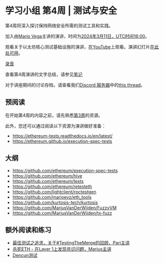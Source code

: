 # 学习小组 第4周 | 测试与安全

第4周将深入探讨保持网络安全所需的测试工具和实践。

加入由[Mario Vega](https://github.com/marioevz)主讲的演讲，时间为[2024年3月11日，UTC时间16:00](https://savvytime.com/converter/utc-to-germany-berlin-united-kingdom-london-ny-new-york-city-ca-san-francisco-china-shanghai-japan-tokyo-australia-sydney/mar-11-2024/4pm)。

观看关于以太坊核心测试基础设施的演讲，[在YouTube](https://www.youtube.com/watch?v=PQVW5dJ8J0c)上观看。演讲幻灯片[在此处可用](https://github.com/eth-protocol-fellows/protocol-studies/tree/main/docs/eps/presentations/week4.pdf)。

[录音](https://www.youtube.com/embed/PQVW5dJ8J0c?si=fv5ww4_6zInGXpjO ':include :type=iframe width=100% height=560 frameborder="0" allow="fullscreen" allowfullscreen encrypted-media gyroscope picture-in-picture web-share')

查看第4周演讲的文字总结，请参见[笔记](https://github.com/eth-protocol-fellows/protocol-studies/files/14850974/Week.4.EPFsg.Test.Security.Overview.pdf)

对于讲座期间的讨论存档，请查看我们[Discord 服务器](https://discord.gg/epfsg)中的[this thread](https://discord.com/channels/1205546645496795137/1216771776810455160/1216771782040621118)。

## 预阅读

在开始第4周的内容之前，请先熟悉[第3周](/eps/week3.md)的资源。

此外，您还可以通过阅读以下资源为演讲做好准备：

- https://ethereum-tests.readthedocs.io/en/latest/
- https://ethereum.github.io/execution-spec-tests

## 大纲

- https://github.com/ethereum/execution-spec-tests
- https://github.com/ethereum/hive
- https://github.com/ethereum/tests
- https://github.com/ethereum/retesteth
- https://github.com/lightclient/rpctestgen
- https://github.com/marioevz/eth_tools
- https://github.com/kurtosis-tech/kurtosis
- https://github.com/MariusVanDerWijden/FuzzyVM
- https://github.com/MariusVanDerWijden/tx-fuzz

## 额外阅读和练习

- [最佳测试之追求，关于#TestingTheMerge的回顾，Pari主讲](https://archive.devcon.org/archive/watch/6/quest-for-the-best-tests-a-retrospective-on-testingthemerge/?tab=YouTube)
- [杀死ETH - 在Layer 1上发现共识问题，Marius主讲](https://archive.devcon.org/archive/watch/6/killing-eth-finding-consensus-issues-on-layer-1/?tab=YouTube)
- [Dencun测试](https://www.youtube.com/watch?v=88tZticGbTo)
